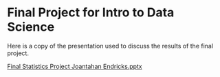 # Final Project for Intro to Data Science

Here is a copy of the presentation used to discuss the results of the final project. 

[Final Statistics Project Joantahan Endricks.pptx](https://github.com/ArgentoReverie/final_project_ds/files/8575528/Final.Statistics.Project.Joantahan.Endricks.pptx)
